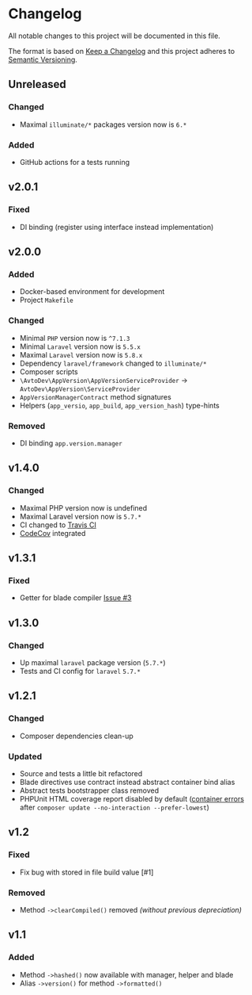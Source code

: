 # Changelog

All notable changes to this project will be documented in this file.

The format is based on [Keep a Changelog][keepachangelog] and this project adheres to [Semantic Versioning][semver].

## Unreleased

### Changed

- Maximal `illuminate/*` packages version now is `6.*`

### Added

- GitHub actions for a tests running

## v2.0.1

### Fixed

- DI binding (register using interface instead implementation)

## v2.0.0

### Added

- Docker-based environment for development
- Project `Makefile`

### Changed

- Minimal `PHP` version now is `^7.1.3`
- Minimal `Laravel` version now is `5.5.x`
- Maximal `Laravel` version now is `5.8.x`
- Dependency `laravel/framework` changed to `illuminate/*`
- Composer scripts
- `\AvtoDev\AppVersion\AppVersionServiceProvider` &rarr; `AvtoDev\AppVersion\ServiceProvider`
- `AppVersionManagerContract` method signatures
- Helpers (`app_versio`, `app_build`, `app_version_hash`) type-hints

### Removed

- DI binding `app.version.manager`

## v1.4.0

### Changed

- Maximal PHP version now is undefined
- Maximal Laravel version now is `5.7.*`
- CI changed to [Travis CI][travis]
- [CodeCov][codecov] integrated

[travis]:https://travis-ci.org/
[codecov]:https://codecov.io/

## v1.3.1

### Fixed

- Getter for blade compiler [Issue #3][issue-3]

[issue-3]:https://github.com/avto-dev/app-version-laravel/issues/3

## v1.3.0

### Changed

- Up maximal `laravel` package version (`5.7.*`)
- Tests and CI config for `laravel` `5.7.*`

## v1.2.1

### Changed

- Composer dependencies clean-up

### Updated

- Source and tests a little bit refactored
- Blade directives use contract instead abstract container bind alias
- Abstract tests bootstrapper class removed
- PHPUnit HTML coverage report disabled by default ([container errors](https://github.com/laravel/framework/issues/10808) after `composer update --no-interaction --prefer-lowest`)

## v1.2

### Fixed

- Fix bug with stored in file build value [#1]

### Removed

- Method `->clearCompiled()` removed *(without previous depreciation)*

## v1.1

### Added

- Method `->hashed()` now available with manager, helper and blade
- Alias `->version()` for method `->formatted()`

[keepachangelog]:https://keepachangelog.com/en/1.0.0/
[semver]:https://semver.org/spec/v2.0.0.html
